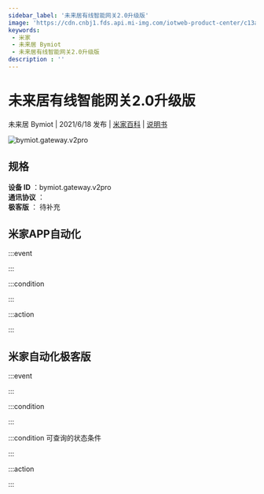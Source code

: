```yaml
---
sidebar_label: '未来居有线智能网关2.0升级版'
image: 'https://cdn.cnbj1.fds.api.mi-img.com/iotweb-product-center/c13a4e4631aa8ec60a80cfc74086a00f_拟物图标常态-168.png?GalaxyAccessKeyId=AKVGLQWBOVIRQ3XLEW&Expires=9223372036854775807&Signature=4qrl+tgx0VNT/0cUg8i1IpBUVmY='
keywords: 
 - 米家
 - 未来居 Bymiot
 - 未来居有线智能网关2.0升级版
description : ''
---
```

# 未来居有线智能网关2.0升级版

未来居 Bymiot | 2021/6/18 发布 | [米家百科](https://home.mi.com/webapp/content/baike/product/index.html?model=bymiot.gateway.v2pro) | [说明书](https://home.mi.com/views/introduction.html?model=bymiot.gateway.v2pro&region=cn)

![bymiot.gateway.v2pro](https://cdn.cnbj1.fds.api.mi-img.com/iotweb-product-center/c13a4e4631aa8ec60a80cfc74086a00f_拟物图标常态-168.png?GalaxyAccessKeyId=AKVGLQWBOVIRQ3XLEW&Expires=9223372036854775807&Signature=4qrl+tgx0VNT/0cUg8i1IpBUVmY=)

## 规格  
> 
**设备 ID** ：bymiot.gateway.v2pro  
**通讯协议** ：  
**极客版**  ： 待补充 


## 米家APP自动化  

:::event  

:::

:::condition  

:::

:::action   

:::

## 米家自动化极客版  

:::event  

:::

:::condition  

:::

:::condition 可查询的状态条件  

:::

:::action  

:::

        
